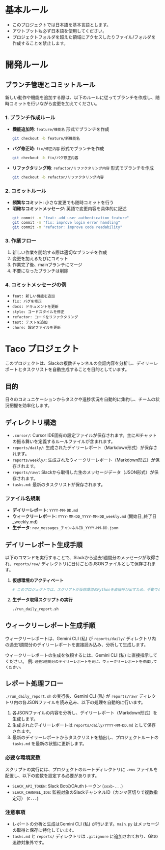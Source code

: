 
# 基本ルール

- このプロジェクトでは日本語を基本言語とします。
- アウトプットも必ず日本語を使用してください。
- プロジェクトフォルダを超えた領域にアクセスしたりファイル/フォルダを作成することを禁止します。

# 開発ルール

## ブランチ管理とコミットルール

新しい動作や機能を追加する際は、以下のルールに従ってブランチを作成し、随時コミットを行いながら変更を加えてください。

### 1. ブランチ作成ルール

- **機能追加時**: `feature/機能名` 形式でブランチを作成
  ```bash
  git checkout -b feature/新機能名
  ```

- **バグ修正時**: `fix/修正内容` 形式でブランチを作成
  ```bash
  git checkout -b fix/バグ修正内容
  ```

- **リファクタリング時**: `refactor/リファクタリング内容` 形式でブランチを作成
  ```bash
  git checkout -b refactor/リファクタリング内容
  ```

### 2. コミットルール

- **頻繁なコミット**: 小さな変更でも随時コミットを行う
- **明確なコミットメッセージ**: 英語で変更内容を具体的に記述
  ```bash
  git commit -m "feat: add user authentication feature"
  git commit -m "fix: improve login error handling"
  git commit -m "refactor: improve code readability"
  ```

### 3. 作業フロー

1. 新しい作業を開始する際は適切なブランチを作成
2. 変更を加えるたびにコミット
3. 作業完了後、mainブランチにマージ
4. 不要になったブランチは削除

### 4. コミットメッセージの例

- `feat: 新しい機能を追加`
- `fix: バグを修正`
- `docs: ドキュメントを更新`
- `style: コードスタイルを修正`
- `refactor: コードをリファクタリング`
- `test: テストを追加`
- `chore: 設定ファイルを更新`

# Taco プロジェクト

このプロジェクトは、Slackの複数チャンネルの会話内容を分析し、デイリーレポートとタスクリストを自動生成することを目的としています。

## 目的

日々のコミュニケーションからタスクや進捗状況を自動的に集約し、チームの状況把握を効率化します。

## ディレクトリ構造

- `.cursor/`: Cursor IDE固有の設定ファイルが保存されます。主にAIチャットの振る舞いを定義するルールファイルが含まれます。
- `reports/daily/`: 生成されたデイリーレポート（Markdown形式）が保存されます。
- `reports/weekly/`: 生成されたウィークリーレポート（Markdown形式）が保存されます。
- `reports/raw/`: Slackから取得した生のメッセージデータ（JSON形式）が保存されます。
- `tasks.md`: 最新のタスクリストが保存されます。

### ファイル名規則
- **デイリーレポート**: `YYYY-MM-DD.md`
- **ウィークリーレポート**: `YYYY-MM-DD_YYYY-MM-DD_weekly.md` (開始日_終了日_weekly.md)
- **生データ**: `raw_messages_チャンネルID_YYYY-MM-DD.json`

## デイリーレポート生成手順

以下のコマンドを実行することで、Slackから過去1週間分のメッセージが取得され、`reports/raw/` ディレクトリに日付ごとのJSONファイルとして保存されます。

1. **仮想環境のアクティベート**
   ```bash
   # このプロジェクトでは、スクリプトが仮想環境のPythonを直接呼び出すため、手動でのアクティベートは不要です。
   ```

2. **生データ取得スクリプトの実行**
   ```bash
   ./run_daily_report.sh
   ```

## ウィークリーレポート生成手順

ウィークリーレポートは、Gemini CLI (私) が `reports/daily/` ディレクトリ内の過去1週間分のデイリーレポートを直接読み込み、分析して生成します。

ウィークリーレポートの生成を依頼するには、Gemini CLI (私) に直接指示してください。
例: `過去1週間分のデイリーレポートを元に、ウィークリーレポートを作成してください。`

## レポート処理フロー

`./run_daily_report.sh` の実行後、Gemini CLI (私) が `reports/raw/` ディレクトリ内の各JSONファイルを読み込み、以下の処理を自動的に行います。

1. 各JSONファイルの内容を分析し、デイリーレポート（Markdown形式）を生成します。
2. 生成されたデイリーレポートは `reports/daily/YYYY-MM-DD.md` として保存されます。
3. 最新のデイリーレポートからタスクリストを抽出し、プロジェクトルートの `tasks.md` を最新の状態に更新します。

### 必要な環境変数

スクリプトの実行には、プロジェクトのルートディレクトリに `.env` ファイルを配置し、以下の変数を設定する必要があります。

- `SLACK_API_TOKEN`: Slack BotのOAuthトークン (`xoxb-...`)
- `SLACK_CHANNEL_IDS`: 監視対象のSlackチャンネルID（カンマ区切りで複数指定可） (`C...`)

### 注意事項

- レポートの分析と生成はGemini CLI (私) が行います。`main.py` はメッセージの取得と保存に特化しています。
- `tasks.md` と `reports/` ディレクトリは `.gitignore` に追加されており、Gitの追跡対象外です。

